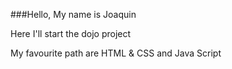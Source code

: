 ###Hello, My name is Joaquin

Here I'll start the dojo project

My favourite path are HTML & CSS and Java Script 